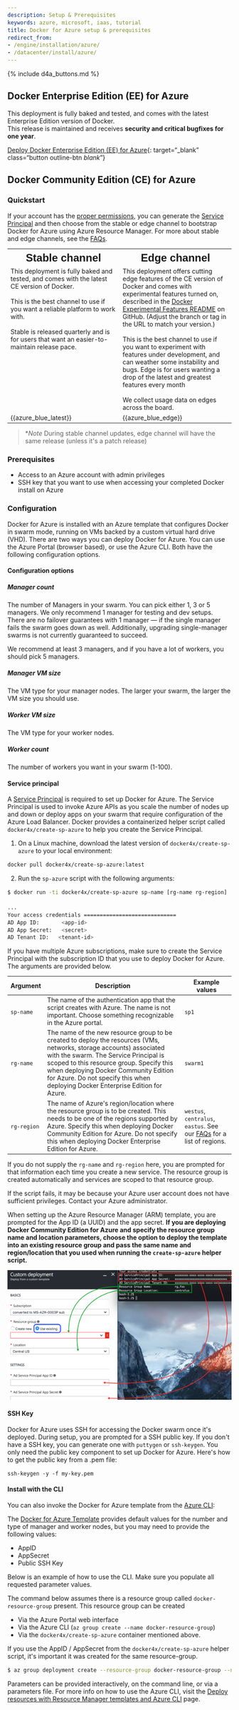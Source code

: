 ```yaml
---
description: Setup & Prerequisites
keywords: azure, microsoft, iaas, tutorial
title: Docker for Azure setup & prerequisites
redirect_from:
- /engine/installation/azure/
- /datacenter/install/azure/
---
```


{% include d4a_buttons.md %}

## Docker Enterprise Edition (EE) for Azure
This deployment is fully baked and tested, and comes with the latest Enterprise Edition version of Docker. <br/>This release is maintained and receives <strong>security and critical bugfixes for one year</strong>.

[Deploy Docker Enterprise Edition (EE) for Azure](https://hub.docker.com/editions/enterprise/docker-ee-azure?tab=description){: target=“_blank” class=“button outline-btn _blank_”}


## Docker Community Edition (CE) for Azure

### Quickstart

If your account has the [proper permissions](#prerequisites), you can generate the [Service Principal](#service-principal) and
then choose from the stable or edge channel to bootstrap Docker for Azure using Azure Resource Manager.
For more about stable and edge channels, see the [FAQs](/docker-for-azure/faqs.md#stable-and-edge-channels).
<table style="width:100%">
  <tr>
    <th style="font-size: x-large; font-family: arial">Stable channel</th>
    <th style="font-size: x-large; font-family: arial">Edge channel</th>
  </tr>
  <tr valign="top">
    <td width="50%">This deployment is fully baked and tested, and comes with the latest CE version of Docker. <br><br>This is the best channel to use if you want a reliable platform to work with. <br><br>Stable is released quarterly and is for users that want an easier-to-maintain release pace.</td>
    <td width="50%">This deployment offers cutting edge features of the CE version of Docker and comes with experimental features turned on, described in the <a href="https://github.com/docker/docker-ce/blob/master/components/cli/experimental/README.md">Docker Experimental Features README</a> on GitHub. (Adjust the branch or tag in the URL to match your version.)<br><br>This is the best channel to use if you want to experiment with features under development, and can weather some instability and bugs. Edge is for users wanting a drop of the latest and greatest features every month <br><br>We collect usage data on edges across the board.</td>
  </tr>
  <tr valign="top">
  <td width="50%">
  {{azure_blue_latest}}
  </td>
  <td width="50%">
  {{azure_blue_edge}}
  </td>
  </tr>
</table>

> **Note* During stable channel updates, edge channel will have the same release (unless it's a patch release)


### Prerequisites

- Access to an Azure account with admin privileges
- SSH key that you want to use when accessing your completed Docker install on Azure


### Configuration

Docker for Azure is installed with an Azure template that configures Docker in
swarm mode, running on VMs backed by a custom virtual hard drive (VHD). There
are two ways you can deploy Docker for Azure. You can use the Azure Portal
(browser based), or use the Azure CLI. Both have the following configuration
options.

#### Configuration options

##### Manager count
The number of Managers in your swarm. You can pick either 1, 3 or 5 managers. We only recommend 1 manager for testing and dev setups. There are no failover guarantees with 1 manager — if the single manager fails the swarm goes down as well. Additionally, upgrading single-manager swarms is not currently guaranteed to succeed.

We recommend at least 3 managers, and if you have a lot of workers, you should pick 5 managers.

##### Manager VM size
The VM type for your manager nodes. The larger your swarm, the larger the VM size you should use.

##### Worker VM size
The VM type for your worker nodes.

##### Worker count
The number of workers you want in your swarm (1-100).

#### Service principal

A
[Service Principal](https://azure.microsoft.com/en-us/documentation/articles/active-directory-application-objects/)
is required to set up Docker for Azure. The Service Principal is used to invoke Azure APIs as you scale the number of nodes up
and down or deploy apps on your swarm that require configuration of the Azure Load Balancer. Docker provides a
containerized helper script called `docker4x/create-sp-azure` to help you create the Service Principal.

1.  On a Linux machine, download the latest version of `docker4x/create-sp-azure` to your local environment:

   ```bash
   docker pull docker4x/create-sp-azure:latest
   ```

2.  Run the `sp-azure` script with the following arguments:

   ```bash
   $ docker run -ti docker4x/create-sp-azure sp-name [rg-name rg-region]

   ...
   Your access credentials =============================
   AD App ID:       <app-id>
   AD App Secret:   <secret>
   AD Tenant ID:   <tenant-id>
   ```

   If you have multiple Azure subscriptions, make sure to create the
   Service Principal with the subscription ID that you use
   to deploy Docker for Azure. The arguments are provided below.

   | Argument | Description | Example values |
   |----------|-------------|---------|
   | `sp-name` | The name of the authentication app that the script creates with Azure. The name is not important. Choose something recognizable in the Azure portal. | `sp1` |
   | `rg-name` | The name of the new resource group to be created to deploy the resources (VMs, networks, storage accounts) associated with the swarm. The Service Principal is scoped to this resource group. Specify this when deploying Docker Community Edition for Azure. Do not specify this when deploying Docker Enterprise Edition for Azure. | `swarm1` |
   | `rg-region` | The name of Azure's region/location where the resource group is to be created. This needs to be one of the regions supported by Azure. Specify this when deploying Docker Community Edition for Azure. Do not specify this when deploying Docker Enterprise Edition for Azure. | `westus`, `centralus`, `eastus`. See our [FAQs](/docker-for-azure/faqs.md#what-are-the-different-azure-regions) for a list of regions. |

   If you do not supply the `rg-name` and `rg-region` here, you are prompted
   for that information each time you create a new service. The resource group
   is created automatically and services are scoped to that resource
   group.

If the script fails, it may be because your Azure user account does not have
sufficient privileges. Contact your Azure administrator.

When setting up the Azure Resource Manager (ARM) template, you are prompted
for the App ID (a UUID) and the app secret. **If you are deploying Docker
Community Edition for Azure and specify the resource group name and location
parameters, choose the option to deploy the template into an **existing resource
group** and pass the same name and region/location that you used when running
the `create-sp-azure` helper script.**

<img src="img/service-principal.png" />

#### SSH Key

Docker for Azure uses SSH for accessing the Docker swarm once it's deployed. During setup, you are prompted for a SSH public key. If you don't have a SSH key, you can generate one with `puttygen` or `ssh-keygen`. You only need the public key component to set up Docker for Azure. Here's how to get the public key from a .pem file:

    ssh-keygen -y -f my-key.pem


#### Install with the CLI

You can also invoke the Docker for Azure template from the
[Azure CLI](https://docs.microsoft.com/en-us/cli/azure/install-azure-cli):

The
[Docker for Azure Template](https://download.docker.com/azure/stable/Docker.tmpl)
provides default values for the number and type of manager and worker nodes,
but you may need to provide the following values:

- AppID
- AppSecret
- Public SSH Key

Below is an example of how to use the CLI. Make sure you populate all requested parameter values.

The command below assumes there is a resource group called `docker-resource-group` present. This resource group can be created

- Via the Azure Portal web interface
- Via the Azure CLI (`az group create --name docker-resource-group`)
- Via the `docker4x/create-sp-azure` container mentioned above.

If you use the AppID / AppSecret from the `docker4x/create-sp-azure` helper script, it's important it was created for the same resource-group.

```bash
$ az group deployment create --resource-group docker-resource-group --name docker.template --template-uri https://download.docker.com/azure/stable/Docker.tmpl
```

Parameters can be provided interactively, on the command line, or via a parameters file. For more info on how to use the Azure CLI, visit the [Deploy resources with Resource Manager templates and Azure CLI](https://docs.microsoft.com/en-us/azure/azure-resource-manager/resource-group-template-deploy-cli) page.

